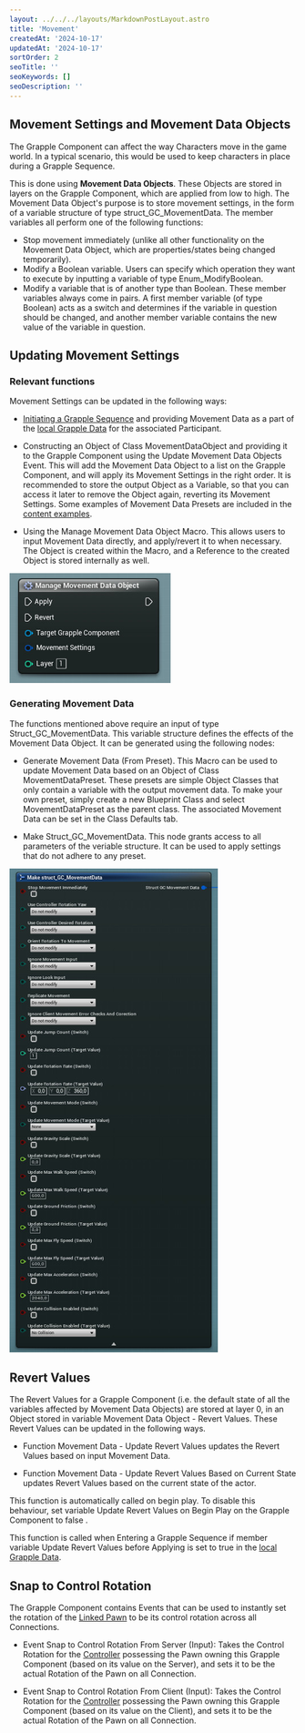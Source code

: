 ```yaml
---
layout: ../../../layouts/MarkdownPostLayout.astro
title: 'Movement'
createdAt: '2024-10-17'
updatedAt: '2024-10-17'
sortOrder: 2
seoTitle: ''
seoKeywords: []
seoDescription: ''
---
```


## Movement Settings and Movement Data Objects

The Grapple Component can affect the way Characters move in the game world. In a typical scenario, this would be used to keep characters in place during a Grapple Sequence.

This is done using **Movement Data Objects**. These Objects are stored in layers on the Grapple Component, which are applied from low to high. The Movement Data Object's purpose is to store movement settings, in the form of a variable structure of type <span class="object">struct_GC_MovementData</span>. The member variables all perform one of the following functions:

* Stop movement immediately (unlike all other functionality on the Movement Data Object, which are properties/states being changed temporarily).
* Modify a Boolean variable. Users can specify which operation they want to execute by inputting a variable of type <span class="object">Enum_ModifyBoolean</span>.
* Modify a variable that is of another type than Boolean. These member variables always come in pairs. A first member variable (of type Boolean) acts as a switch and determines if the variable in question should be changed, and another member variable contains the new value of the variable in question.

## Updating Movement Settings

### Relevant functions

Movement Settings can be updated in the following ways:

* [Initiating a Grapple Sequence](/grapple-component/3-controlling-the-grapple-sequence/010-initiating-the-grapple-sequence) and providing Movement Data as a part of the [local Grapple Data](/grapple-component/2-effects-of-the-grapple-component/010-grapple-data) for the associated Participant.

* Constructing an Object of Class <span class="object">MovementDataObject</span> and providing it to the Grapple Component using the Update Movement Data Objects Event. This will add the Movement Data Object to a list on the Grapple Component, and will apply its Movement Settings in the right order. It is recommended to store the output Object as a Variable, so that you can access it later to remove the Object again, reverting its Movement Settings. Some examples of Movement Data Presets are included in the [content examples](/grapple-component/6-tutorials/040-accessing-content-examples).

* Using the <span class="object">Manage Movement Data Object</span> Macro. This allows users to input Movement Data directly, and apply/revert it to when necessary. The Object is created within the Macro, and a Reference to the created Object is stored internally as well.

![](../../../assets/grapple-component/manage-mdo.jpg)

### Generating Movement Data

The functions mentioned above require an input of type <span class="object">Struct_GC_MovementData</span>. This variable structure defines the effects of the Movement Data Object. It can be generated using the following nodes:

* <span class="function">Generate Movement Data (From Preset)</span>. This Macro can be used to update Movement Data based on an Object of Class <span class="object">MovementDataPreset</span>. These presets are simple Object Classes that only contain a variable with the output movement data. To make your own preset, simply create a new Blueprint Class and select <span class="object">MovementDataPreset</span> as the parent class. The associated Movement Data can be set in the Class Defaults tab.

* <span class="function">Make Struct_GC_MovementData</span>. This node grants access to all parameters of the veriable structure. It can be used to apply settings that do not adhere to any preset.

![](../../../assets/grapple-component/movement-data-node.jpg)

## Revert Values

The Revert Values for a Grapple Component (i.e. the default state of all the variables affected by Movement Data Objects) are stored at layer 0, in an Object stored in variable Movement Data Object - Revert Values. These Revert Values can be updated in the following ways.

* Function <span class="function">Movement Data - Update Revert Values</span> updates the Revert Values based on input Movement Data.

* Function <span class="function">Movement Data - Update Revert Values Based on Current State</span> updates Revert Values based on the current state of the actor. 

This function is automatically called on begin play. To disable this behaviour, set variable <span class="variable">Update Revert Values on Begin Play</span> on the Grapple Component to false .

This function is called when Entering a Grapple Sequence if member variable <span class="variable">Update Revert Values before Applying</span> is set to true in the [local Grapple Data](/grapple-component/2-effects-of-the-grapple-component/010-grapple-data). 

## Snap to Control Rotation

The Grapple Component contains Events that can be used to instantly set the rotation of the [Linked Pawn](/grapple-component/5-internal-mechanisms/070-references-to-external-objects) to be its control rotation across all Connections.

* Event <span class="function">Snap to Control Rotation From Server (Input)</span>: Takes the Control Rotation for the [Controller](https://dev.epicgames.com/documentation/en-us/unreal-engine/controllers-in-unreal-engine?application_version=5.4) possessing the Pawn owning this Grapple Component (based on its value on the Server), and sets it to be the actual Rotation of the Pawn on all Connection. 

* Event <span class="function">Snap to Control Rotation From Client (Input)</span>: Takes the Control Rotation for the  [Controller](https://dev.epicgames.com/documentation/en-us/unreal-engine/controllers-in-unreal-engine?application_version=5.4) possessing the Pawn owning this Grapple Component (based on its value on the Client), and sets it to be the actual Rotation of the Pawn on all Connection.



